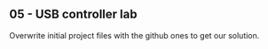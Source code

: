 ## 05 - USB controller lab

Overwrite initial project files with the github ones to get our solution.